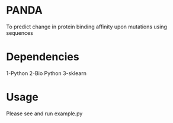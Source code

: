 # PANDA
To predict change in protein binding affinity upon mutations using sequences

# Dependencies
1-Python 
2-Bio Python
3-sklearn

# Usage
Please see and run example.py
